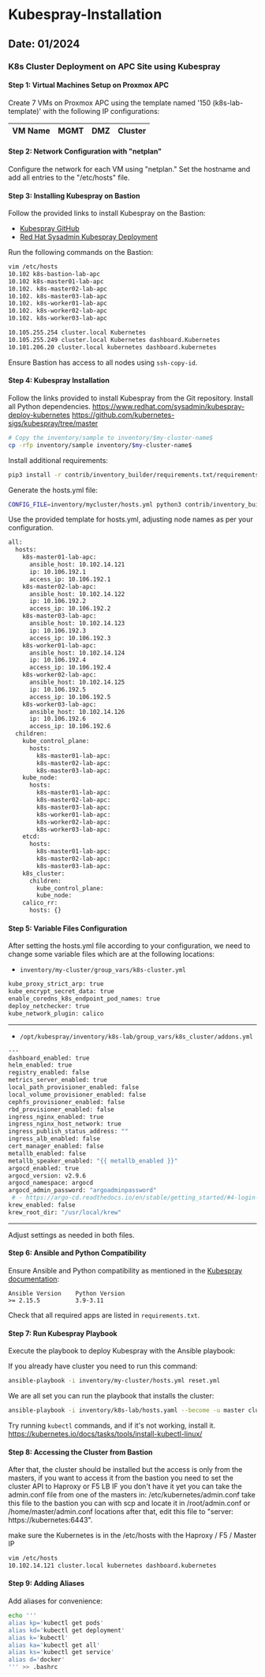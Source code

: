 # Kubespray-Installation

## Date: 01/2024

### K8s Cluster Deployment on APC Site using Kubespray

#### Step 1: Virtual Machines Setup on Proxmox APC

Create 7 VMs on Proxmox APC using the template named '150 (k8s-lab-template)' with the following IP configurations:

| VM Name               | MGMT             | DMZ              | Cluster           |
|-----------------------|------------------|------------------|-------------------|

#### Step 2: Network Configuration with "netplan"

Configure the network for each VM using "netplan." Set the hostname and add all entries to the "/etc/hosts" file.

#### Step 3: Installing Kubespray on Bastion

Follow the provided links to install Kubespray on the Bastion:

- [Kubespray GitHub](https://github.com/kubernetes-sigs/kubespray)
- [Red Hat Sysadmin Kubespray Deployment](https://www.redhat.com/sysadmin/kubespray-deploy-kubernetes)

Run the following commands on the Bastion:

```bash
vim /etc/hosts
10.102 k8s-bastion-lab-apc
10.102 k8s-master01-lab-apc
10.102. k8s-master02-lab-apc
10.102. k8s-master03-lab-apc
10.102. k8s-worker01-lab-apc
10.102. k8s-worker02-lab-apc
10.102. k8s-worker03-lab-apc

10.105.255.254 cluster.local Kubernetes
10.105.255.249 cluster.local Kubernetes dashboard.Kubernetes
10.101.206.20 cluster.local kubernetes dashboard.kubernetes
```

Ensure Bastion has access to all nodes using `ssh-copy-id`.

#### Step 4: Kubespray Installation

Follow the links provided to install Kubespray from the Git repository. Install all Python dependencies.
 https://www.redhat.com/sysadmin/kubespray-deploy-kubernetes
 https://github.com/kubernetes-sigs/kubespray/tree/master
 
```bash
# Copy the inventory/sample to inventory/$my-cluster-name$
cp -rfp inventory/sample inventory/$my-cluster-name$
```

Install additional requirements:

```bash
pip3 install -r contrib/inventory_builder/requirements.txt/requirements.txt
```

Generate the hosts.yml file:

```bash
CONFIG_FILE=inventory/mycluster/hosts.yml python3 contrib/inventory_builder/inventory.py ${IPS[@]}
```

Use the provided template for hosts.yml, adjusting node names as per your configuration.
```bash
all:
  hosts:
    k8s-master01-lab-apc:
      ansible_host: 10.102.14.121
      ip: 10.106.192.1
      access_ip: 10.106.192.1
    k8s-master02-lab-apc:
      ansible_host: 10.102.14.122
      ip: 10.106.192.2
      access_ip: 10.106.192.2
    k8s-master03-lab-apc:
      ansible_host: 10.102.14.123
      ip: 10.106.192.3
      access_ip: 10.106.192.3
    k8s-worker01-lab-apc:
      ansible_host: 10.102.14.124
      ip: 10.106.192.4
      access_ip: 10.106.192.4
    k8s-worker02-lab-apc:
      ansible_host: 10.102.14.125
      ip: 10.106.192.5
      access_ip: 10.106.192.5
    k8s-worker03-lab-apc:
      ansible_host: 10.102.14.126
      ip: 10.106.192.6
      access_ip: 10.106.192.6
  children:
    kube_control_plane:
      hosts:
        k8s-master01-lab-apc:
        k8s-master02-lab-apc:
        k8s-master03-lab-apc:
    kube_node:
      hosts:
        k8s-master01-lab-apc:
        k8s-master02-lab-apc:
        k8s-master03-lab-apc:
        k8s-worker01-lab-apc:
        k8s-worker02-lab-apc:
        k8s-worker03-lab-apc: 
    etcd:
      hosts:
        k8s-master01-lab-apc:
        k8s-master02-lab-apc:
        k8s-master03-lab-apc:
    k8s_cluster:
      children:
        kube_control_plane:
        kube_node:
    calico_rr:
      hosts: {}
```
#### Step 5: Variable Files Configuration

After setting the hosts.yml file according to your configuration, we need to change some variable files which are at the following locations:

- `inventory/my-cluster/group_vars/k8s-cluster.yml`
 ```bash
kube_proxy_strict_arp: true
kube_encrypt_secret_data: true
enable_coredns_k8s_endpoint_pod_names: true
deploy_netchecker: true
kube_network_plugin: calico
```
---------------------------------------------------------------------
- `/opt/kubespray/inventory/k8s-lab/group_vars/k8s_cluster/addons.yml`
```bash
---
dashboard_enabled: true
helm_enabled: true
registry_enabled: false
metrics_server_enabled: true
local_path_provisioner_enabled: false
local_volume_provisioner_enabled: false
cephfs_provisioner_enabled: false
rbd_provisioner_enabled: false
ingress_nginx_enabled: true
ingress_nginx_host_network: true
ingress_publish_status_address: ""
ingress_alb_enabled: false
cert_manager_enabled: false
metallb_enabled: false
metallb_speaker_enabled: "{{ metallb_enabled }}"
argocd_enabled: true
argocd_version: v2.9.6
argocd_namespace: argocd
argocd_admin_password: "argoadminpassword"
 # - https://argo-cd.readthedocs.io/en/stable/getting_started/#4-login-using-the-cli
krew_enabled: false
krew_root_dir: "/usr/local/krew"
```
-----------------------------------------------------------
Adjust settings as needed in both files.

#### Step 6: Ansible and Python Compatibility

Ensure Ansible and Python compatibility as mentioned in the [Kubespray documentation](https://github.com/kubernetes-sigs/kubespray/blob/master/docs/ansible.md#installing-ansible):

```plaintext
Ansible Version    Python Version
>= 2.15.5          3.9-3.11
```

Check that all required apps are listed in `requirements.txt`.

#### Step 7: Run Kubespray Playbook

Execute the playbook to deploy Kubespray with the Ansible playbook:

If you already have cluster you need to run this command:
```bash
ansible-playbook -i inventory/my-cluster/hosts.yml reset.yml
```

We are all set you can run the playbook that installs the cluster:
```bash
ansible-playbook -i inventory/k8s-lab/hosts.yaml --become -u master cluster.yml -v -Kk #(The Kk is for sudo passwd)
```

Try running `kubectl` commands, and if it's not working, install it.
https://kubernetes.io/docs/tasks/tools/install-kubectl-linux/

#### Step 8: Accessing the Cluster from Bastion

After that, the cluster should be installed but the access is only from the masters, 
if you want to access it from the bastion you need to set the cluster API to Haproxy or F5 LB
IF you don't have it yet you can take the admin.conf file from one of the masters in: /etc/kubernetes/admin.conf
take this file to the bastion you can with scp and locate it in /root/admin.conf or /home/master/admin.conf locations
after that, edit this file to "server: https://kubernetes:6443".

make sure the Kubernetes is in the /etc/hosts with the Haproxy / F5 / Master IP

```bash
vim /etc/hosts
10.102.14.121 cluster.local kubernetes dashboard.kubernetes
```

#### Step 9: Adding Aliases

Add aliases for convenience:

```bash
echo '''
alias kp='kubectl get pods'
alias kd='kubectl get deployment'
alias k='kubectl'
alias ka='kubectl get all'
alias ks='kubectl get service'
alias d='docker'
''' >> .bashrc
```
